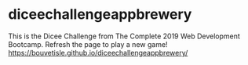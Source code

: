 # diceechallengeappbrewery
This is the Dicee Challenge from The Complete 2019 Web Development Bootcamp.
Refresh the page to play a new game!
https://bouvetisle.github.io/diceechallengeappbrewery/
